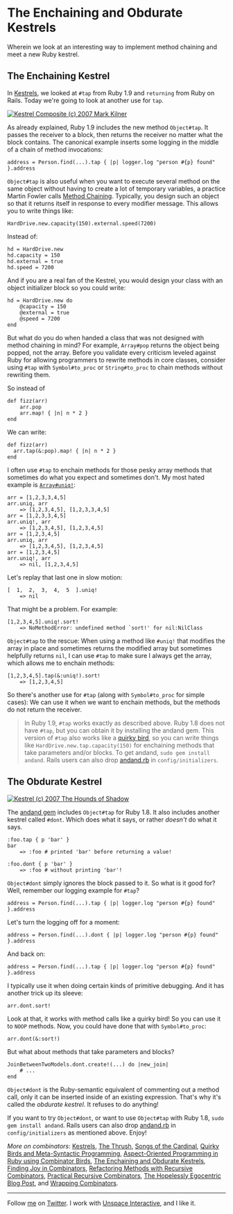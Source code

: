 The Enchaining and Obdurate Kestrels
===

Wherein we look at an interesting way to implement method chaining and meet a new Ruby kestrel.

The Enchaining Kestrel
---

In [Kestrels](http://github.com/raganwald/homoiconic/tree/master/2008-10-29/kestrel.markdown#readme), we looked at `#tap` from Ruby 1.9 and `returning` from Ruby on Rails. Today we're going to look at another use for `tap`.

[![Kestrel Composite (c) 2007 Mark Kilner](http://farm3.static.flickr.com/2165/1902016010_6f007bf3f0.jpg)](http://flickr.com/photos/markkilner/1902016010/ "Kestrel Composite (c) 2007 Mark Kilner")

As already explained, Ruby 1.9 includes the new method `Object#tap`. It passes the receiver to a block, then returns the receiver no matter what the block contains. The canonical example inserts some logging in the middle of a chain of method invocations:

	address = Person.find(...).tap { |p| logger.log "person #{p} found" }.address

`Object#tap` is also useful when you want to execute several method on the same object without having to create a lot of temporary variables, a practice Martin Fowler calls [Method Chaining](http://martinfowler.com/dslwip/MethodChaining.html ""). Typically, you design such an object so that it returns itself in response to every modifier message. This allows you to write things like:

	HardDrive.new.capacity(150).external.speed(7200)

Instead of:

	hd = HardDrive.new
	hd.capacity = 150
	hd.external = true
	hd.speed = 7200

And if you are a real fan of the Kestrel, you would design your class with an object initializer block so you could write:

	hd = HardDrive.new do
		@capacity = 150
		@external = true
		@speed = 7200
	end

But what do you do when handed a class that was not designed with method chaining in mind? For example, `Array#pop` returns the object being popped, not the array. Before you validate every criticism leveled against Ruby for allowing programmers to rewrite methods in core classes, consider using `#tap` with `Symbol#to_proc` or `String#to_proc` to chain methods without rewriting them.

So instead of

	def fizz(arr)
		arr.pop
		arr.map! { |n| n * 2 }
	end

We can write:

	def fizz(arr)
	  arr.tap(&:pop).map! { |n| n * 2 }
	end

I often use `#tap` to enchain methods for those pesky array methods that sometimes do what you expect and sometimes don't. My most hated example is [`Array#uniq!`](http://ruby-doc.org/core/classes/Array.html#M002238 "Class: Array"):

	arr = [1,2,3,3,4,5]
	arr.uniq, arr
		=> [1,2,3,4,5], [1,2,3,3,4,5]
	arr = [1,2,3,3,4,5]
	arr.uniq!, arr
		=> [1,2,3,4,5], [1,2,3,4,5]
	arr = [1,2,3,4,5]
	arr.uniq, arr
		=> [1,2,3,4,5], [1,2,3,4,5]
	arr = [1,2,3,4,5]
	arr.uniq!, arr
		=> nil, [1,2,3,4,5]

Let's replay that last one in slow motion:

	[  1,  2,  3,  4,  5  ].uniq!
		=> nil

That might be a problem. For example:

	[1,2,3,4,5].uniq!.sort!
		=> NoMethodError: undefined method `sort!' for nil:NilClass

`Object#tap` to the rescue: When using a method like `#uniq!` that modifies the array in place and sometimes returns the modified array but sometimes helpfully returns `nil`, I can use `#tap` to make sure I always get the array, which allows me to enchain methods:

	[1,2,3,4,5].tap(&:uniq!).sort!
		=> [1,2,3,4,5]

So there's another use for `#tap` (along with `Symbol#to_proc` for simple cases): We can use it when we want to enchain methods, but the methods do not return the receiver.

> In Ruby 1.9, `#tap` works exactly as described above. Ruby 1.8 does not have `#tap`, but you can obtain it by installing the andand gem. This version of `#tap` also works like a [quirky bird](http://github.com/raganwald/homoiconic/tree/master/2008-11-04/quirky_birds_and_meta_syntactic_programming.markdown ""), so you can write things like `HardDrive.new.tap.capacity(150)` for enchaining methods that take parameters and/or blocks. To get andand, `sudo gem install andand`. Rails users can also drop [andand.rb](http:andand.rb) in `config/initializers`.

The Obdurate Kestrel
---

[![Kestrel (c) 2007 The Hounds of Shadow](http://farm3.static.flickr.com/2402/2115973156_f4fcfca811.jpg)](http://flickr.com/photos/thehoundsofshadow/2115973156/ "Kestrel (c) 2007 The Hounds of Shadow")

The [andand gem](http://github.com/raganwald/andand/tree "raganwald's andand") includes `Object#tap` for Ruby 1.8. It also includes another kestrel called `#dont`. Which does what it says, or rather *doesn't* do what it says.

	:foo.tap { p 'bar' }
	bar
		=> :foo # printed 'bar' before returning a value!
		
	:foo.dont { p 'bar' }
		=> :foo # without printing 'bar'!

`Object#dont` simply ignores the block passed to it. So what is it good for? Well, remember our logging example for `#tap`?

	address = Person.find(...).tap { |p| logger.log "person #{p} found" }.address

Let's turn the logging off for a moment:

	address = Person.find(...).dont { |p| logger.log "person #{p} found" }.address
	
And back on:

	address = Person.find(...).tap { |p| logger.log "person #{p} found" }.address

I typically use it when doing certain kinds of primitive debugging. And it has another trick up its sleeve:

	arr.dont.sort!

Look at that, it works with method calls like a quirky bird! So you can use it to `NOOP` methods. Now, you could have done that with `Symbol#to_proc`:

	arr.dont(&:sort!)
	
But what about methods that take parameters and blocks?

	JoinBetweenTwoModels.dont.create!(...) do |new_join|
		# ...
	end

`Object#dont` is the Ruby-semantic equivalent of commenting out a method call, only it can be inserted inside of an existing expression. That's why it's called the *obdurate kestrel*. It refuses to do anything!

If you want to try `Object#dont`, or want to use `Object#tap` with Ruby 1.8, `sudo gem install andand`. Rails users can also drop [andand.rb](http:andand.rb) in `config/initializers` as mentioned above. Enjoy!

_More on combinators_: [Kestrels](http://github.com/raganwald/homoiconic/tree/master/2008-10-29/kestrel.markdown#readme), [The Thrush](http://github.com/raganwald/homoiconic/tree/master/2008-10-30/thrush.markdown#readme), [Songs of the Cardinal](http://github.com/raganwald/homoiconic/tree/master/2008-10-31/songs_of_the_cardinal.markdown#readme), [Quirky Birds and Meta-Syntactic Programming](http://github.com/raganwald/homoiconic/tree/master/2008-11-04/quirky_birds_and_meta_syntactic_programming.markdown#readme), [Aspect-Oriented Programming in Ruby using Combinator Birds](http://github.com/raganwald/homoiconic/tree/master/2008-11-07/from_birds_that_compose_to_method_advice.markdown#readme), [The Enchaining and Obdurate Kestrels](http://github.com/raganwald/homoiconic/tree/master/2008-11-12/the_obdurate_kestrel.md#readme), [Finding Joy in Combinators](http://github.com/raganwald/homoiconic/tree/master/2008-11-16/joy.md#readme), [Refactoring Methods with Recursive Combinators](http://github.com/raganwald/homoiconic/tree/master/2008-11-23/recursive_combinators.md#readme), [Practical Recursive Combinators](http://github.com/raganwald/homoiconic/tree/master/2008-11-26/practical_recursive_combinators.md#readme), [The Hopelessly Egocentric Blog Post](http://github.com/raganwald/homoiconic/tree/master/2009-02-02/hopeless_egocentricity.md#readme), and [Wrapping Combinators](http://github.com/raganwald/homoiconic/tree/master/2009-06-29/wrapping_combinators.md#readme).

<hr/>
	
Follow [me](http://reginald.braythwayt.com) on [Twitter](http://twitter.com/raganwald). I work with [Unspace Interactive](http://unspace.ca), and I like it.